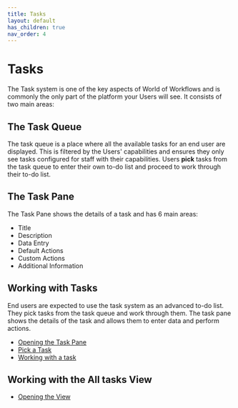 ```yaml
---
title: Tasks
layout: default
has_children: true
nav_order: 4
---
```


# Tasks

The Task system is one of the key aspects of World of Workflows and is commonly the only part of the platform your Users will see. It consists of two main areas:

## The Task Queue
The task queue is a place where all the available tasks for an end user are displayed. This is filtered by the Users' capabilities and ensures they only see tasks configured for staff with their capabilities. Users **pick** tasks from the task queue to enter their own to-do list and proceed to work through their to-do list.

## The Task Pane
The Task Pane shows the details of a task and has 6 main areas:

- Title
- Description
- Data Entry
- Default Actions
- Custom Actions
- Additional Information

## Working with Tasks
End users are expected to use the task system as an advanced to-do list. They pick tasks from the task queue and work through them. The task pane shows the details of the task and allows them to enter data and perform actions.

- [Opening the Task Pane](opening-the-task-pane.md)
- [Pick a Task](pick-a-task.md)
- [Working with a task](working-with-a-task.md)

## Working with the All tasks View
- [Opening the View](all-tasks.md)




